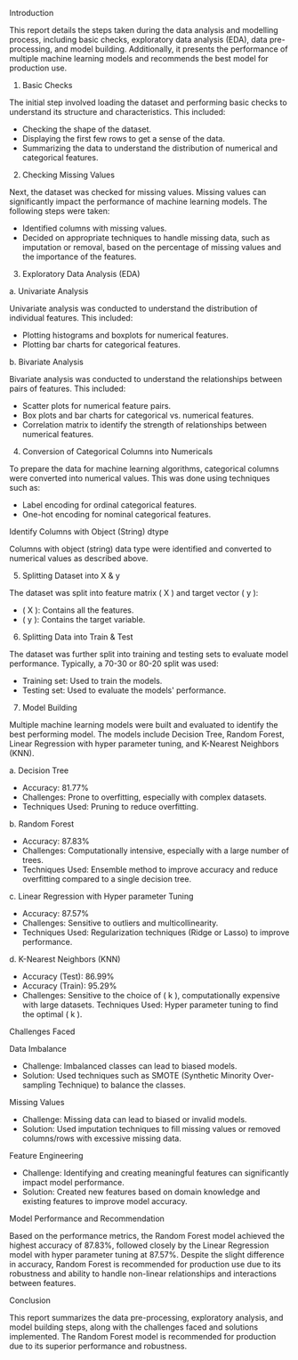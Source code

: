 Introduction

This report details the steps taken during the data analysis and modelling process, including basic checks, exploratory data analysis (EDA), data pre-processing, and model building.
Additionally, it presents the performance of multiple machine learning models and recommends the best model for production use.

1. Basic Checks

The initial step involved loading the dataset and performing basic checks to understand its structure and characteristics. This included:
- Checking the shape of the dataset.
- Displaying the first few rows to get a sense of the data.
- Summarizing the data to understand the distribution of numerical and categorical features.

 2. Checking Missing Values

Next, the dataset was checked for missing values. Missing values can significantly impact the performance of machine learning models. The following steps were taken:
- Identified columns with missing values.
- Decided on appropriate techniques to handle missing data, such as imputation or removal, based on the percentage of missing values and the importance of the features.

 3. Exploratory Data Analysis (EDA)

a. Univariate Analysis

Univariate analysis was conducted to understand the distribution of individual features. This included:
- Plotting histograms and boxplots for numerical features.
- Plotting bar charts for categorical features.

 b. Bivariate Analysis

Bivariate analysis was conducted to understand the relationships between pairs of features. This included:
- Scatter plots for numerical feature pairs.
- Box plots and bar charts for categorical vs. numerical features.
- Correlation matrix to identify the strength of relationships between numerical features.

 4. Conversion of Categorical Columns into Numericals

To prepare the data for machine learning algorithms, categorical columns were converted into numerical values. This was done using techniques such as:
- Label encoding for ordinal categorical features.
- One-hot encoding for nominal categorical features.

Identify Columns with Object (String) dtype

Columns with object (string) data type were identified and converted to numerical values as described above.

 5. Splitting Dataset into X & y

The dataset was split into feature matrix ( X ) and target vector ( y ):
- ( X ): Contains all the features.
- ( y ): Contains the target variable.

 
6. Splitting Data into Train & Test

The dataset was further split into training and testing sets to evaluate model performance. Typically, a 70-30 or 80-20 split was used:
- Training set: Used to train the models.
- Testing set: Used to evaluate the models' performance.

 7. Model Building

Multiple machine learning models were built and evaluated to identify the best performing model. The models include Decision Tree, Random Forest, Linear Regression with hyper parameter tuning, and K-Nearest Neighbors (KNN).

a. Decision Tree
- Accuracy: 81.77%
- Challenges: Prone to overfitting, especially with complex datasets.
- Techniques Used: Pruning to reduce overfitting.

 b. Random Forest
- Accuracy: 87.83%
- Challenges: Computationally intensive, especially with a large number of trees.
- Techniques Used: Ensemble method to improve accuracy and reduce overfitting compared to a single decision tree.

 c. Linear Regression with Hyper parameter Tuning
- Accuracy: 87.57%
- Challenges: Sensitive to outliers and multicollinearity.
- Techniques Used: Regularization techniques (Ridge or Lasso) to improve performance.

d. K-Nearest Neighbors (KNN)
- Accuracy (Test): 86.99%
- Accuracy (Train): 95.29%
- Challenges: Sensitive to the choice of ( k ), computationally expensive with large datasets.
 Techniques Used: Hyper parameter tuning to find the optimal \( k \).

 Challenges Faced

Data Imbalance
- Challenge: Imbalanced classes can lead to biased models.
- Solution: Used techniques such as SMOTE (Synthetic Minority Over-sampling Technique) to balance the classes.

Missing Values
- Challenge: Missing data can lead to biased or invalid models.
- Solution: Used imputation techniques to fill missing values or removed columns/rows with excessive missing data.

Feature Engineering
- Challenge: Identifying and creating meaningful features can significantly impact model performance.
- Solution: Created new features based on domain knowledge and existing features to improve model accuracy.

 Model Performance and Recommendation

Based on the performance metrics, the Random Forest model achieved the highest accuracy of 87.83%, followed closely by the Linear Regression model with hyper parameter tuning at 87.57%. Despite the slight difference in accuracy, Random Forest is recommended for production use due to its robustness and ability to handle non-linear relationships and interactions between features.

 Conclusion

This report summarizes the data pre-processing, exploratory analysis, and model building steps, along with the challenges faced and solutions implemented. The Random Forest model is recommended for production due to its superior performance and robustness.
